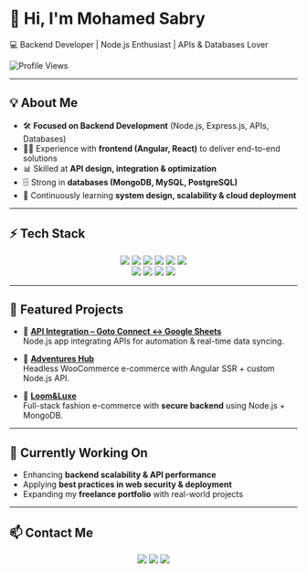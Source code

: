 # 👋 Hi, I'm Mohamed Sabry  
💻 Backend Developer | Node.js Enthusiast | APIs & Databases Lover  

![Profile Views](https://komarev.com/ghpvc/?username=YOUR-GITHUB-USERNAME&color=blue)

---

## 💡 About Me  
- 🛠️ **Focused on Backend Development** (Node.js, Express.js, APIs, Databases)  
- 👨‍💻 Experience with **frontend (Angular, React)** to deliver end-to-end solutions  
- 📊 Skilled at **API design, integration & optimization**  
- 🗄️ Strong in **databases (MongoDB, MySQL, PostgreSQL)**  
- 🌱 Continuously learning **system design, scalability & cloud deployment**  

---

## ⚡ Tech Stack  

<p align="center">
 <!-- Backend -->
 <img src="https://img.shields.io/badge/Node.js-43853d?logo=node.js&logoColor=white" />
 <img src="https://img.shields.io/badge/Express.js-404D59?logo=express&logoColor=white" />
 <img src="https://img.shields.io/badge/REST%20API-02569B?logo=postman&logoColor=white" />
 <img src="https://img.shields.io/badge/MongoDB-47A248?logo=mongodb&logoColor=white" />
 <img src="https://img.shields.io/badge/MySQL-4479A1?logo=mysql&logoColor=white" />
 <img src="https://img.shields.io/badge/PostgreSQL-4169E1?logo=postgresql&logoColor=white" />
 <br/>
 <!-- Frontend (Secondary) -->
 <img src="https://img.shields.io/badge/Angular-dd0031?logo=angular&logoColor=white" />
 <img src="https://img.shields.io/badge/React-61DAFB?logo=react&logoColor=black" />
 <img src="https://img.shields.io/badge/HTML-orange?logo=html5&logoColor=white" />
 <img src="https://img.shields.io/badge/CSS-blue?logo=css3&logoColor=white" />
</p>

---

## 📌 Featured Projects  

- 🔗 **[API Integration – Goto Connect ↔ Google Sheets](#)**  
  Node.js app integrating APIs for automation & real-time data syncing.  

- 🛒 **[Adventures Hub](#)**  
  Headless WooCommerce e-commerce with Angular SSR + custom Node.js API.  

- 👗 **[Loom&Luxe](#)**  
  Full-stack fashion e-commerce with **secure backend** using Node.js + MongoDB.  

---

## 🎯 Currently Working On  
- Enhancing **backend scalability & API performance**  
- Applying **best practices in web security & deployment**  
- Expanding my **freelance portfolio** with real-world projects  

---

## 📫 Contact Me  
<p align="center">
  <a href="mailto:mohamed.sabry.av@gmail.com"><img src="https://img.shields.io/badge/Gmail-D14836?logo=gmail&logoColor=white" /></a>
  <a href="https://www.linkedin.com/in/mohamed-sabry200"><img src="https://img.shields.io/badge/LinkedIn-0A66C2?logo=linkedin&logoColor=white" /></a>
  <a href="https://github.com/Mohamed-sabry-av"><img src="https://img.shields.io/badge/GitHub-100000?logo=github&logoColor=white" /></a>
</p>
